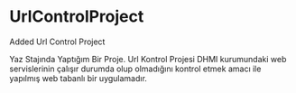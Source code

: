 # UrlControlProject
Added Url Control Project

Yaz Stajında Yaptığım Bir Proje. 
Url Kontrol Projesi DHMI kurumundaki web servislerinin çalışır durumda olup olmadığını kontrol etmek amacı ile yapılmış web tabanlı bir uygulamadır. 
